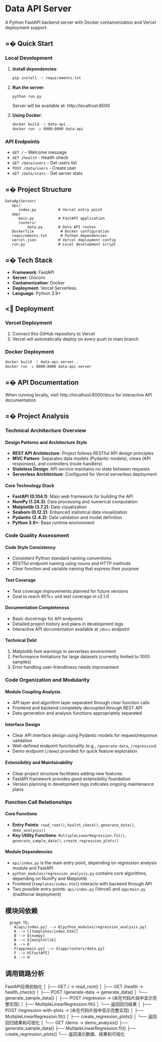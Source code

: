 # Data API Server

A Python FastAPI backend server with Docker containerization and Vercel deployment support.

## =� Quick Start

### Local Development

1. **Install dependencies**:
   ```bash
   pip install -r requirements.txt
   ```

2. **Run the server**:
   ```bash
   python run.py
   ```
   Server will be available at: http://localhost:8000

3. **Using Docker**:
   ```bash
   docker build -t data-api .
   docker run -p 8000:8000 data-api
   ```

### API Endpoints

- `GET /` - Welcome message
- `GET /health` - Health check
- `GET /data/users` - Get users list
- `POST /data/users` - Create user
- `GET /data/stats` - Get server stats

## =� Project Structure

```
DataApiServer/
   api/
      index.py          # Vercel entry point
   app/
      main.py           # FastAPI application
      routers/
          data.py       # Data API routes
   Dockerfile            # Docker configuration
   requirements.txt      # Python dependencies
   vercel.json          # Vercel deployment config
   run.py               # Local development script
```

## =� Tech Stack

- **Framework**: FastAPI
- **Server**: Uvicorn
- **Containerization**: Docker
- **Deployment**: Vercel Serverless
- **Language**: Python 3.9+

## < Deployment

### Vercel Deployment
1. Connect this GitHub repository to Vercel
2. Vercel will automatically deploy on every push to main branch

### Docker Deployment
```bash
docker build -t data-api-server .
docker run -p 8000:8000 data-api-server
```

## =� API Documentation

When running locally, visit http://localhost:8000/docs for interactive API documentation.

## =� Project Analysis

### Technical Architecture Overview

#### Design Patterns and Architecture Style
- **REST API Architecture**: Project follows RESTful API design principles
- **MVC Pattern**: Separates data models (Pydantic models), views (API responses), and controllers (route handlers)
- **Stateless Design**: API service maintains no state between requests
- **Serverless Architecture**: Configured for Vercel serverless deployment

#### Core Technology Stack
- **FastAPI (0.104.1)**: Main web framework for building the API
- **NumPy (1.24.3)**: Data processing and numerical computation
- **Matplotlib (3.7.2)**: Data visualization
- **Seaborn (0.12.2)**: Enhanced statistical data visualization
- **Pydantic (2.4.2)**: Data validation and model definition
- **Python 3.9+**: Base runtime environment

### Code Quality Assessment

#### Code Style Consistency
- Consistent Python standard naming conventions
- RESTful endpoint naming using nouns and HTTP methods
- Clear function and variable naming that express their purpose

#### Test Coverage
- Test coverage improvements planned for future versions
- Goal to reach 90%+ unit test coverage in v2.1.0

#### Documentation Completeness
- Basic docstrings for API endpoints
- Detailed project history and plans in development logs
- Interactive API documentation available at `/docs` endpoint

#### Technical Debt
1. Matplotlib font warnings in serverless environment
2. Performance limitations for large datasets (currently limited to 1000 samples)
3. Error handling user-friendliness needs improvement

### Code Organization and Modularity

#### Module Coupling Analysis
- API layer and algorithm layer separated through clear function calls
- Frontend and backend completely decoupled through REST API
- Data generation and analysis functions appropriately separated

#### Interface Design
- Clear API interface design using Pydantic models for request/response validation
- Well-defined endpoint functionality (e.g., `/generate-data`, `/regression`)
- Demo endpoint (`/demo`) provided for quick feature exploration

#### Extensibility and Maintainability
- Clear project structure facilitates adding new features
- FastAPI framework provides good extensibility foundation
- Version planning in development logs indicates ongoing maintenance plans

### Function Call Relationships

#### Core Functions
- **Entry Points**: `read_root()`, `health_check()`, `generate_data()`, `demo_analysis()`
- **Key Utility Functions**: `MultipleLinearRegression.fit()`, `generate_sample_data()`, `create_regression_plots()`

#### Module Dependencies
- `api/index.py` is the main entry point, depending on regression analysis module and FastAPI
- `python_modules/regression_analysis.py` contains core algorithms, depending on NumPy and Matplotlib
- Frontend (`templates/index.html`) interacts with backend through API
- Two possible entry points: `api/index.py` (Vercel) and `app/main.py` (traditional deployment)

## 模块间依赖
```mermaid
  graph TD;
    A[api/index.py] --> B[python_modules/regression_analysis.py]
    A --> C[templates/index.html]
    B --> D[numpy]
    B --> E[matplotlib]
    A --> D
    F[app/main.py] --> G[app/routers/data.py]
    F --> H[FastAPI]
    A --> H
```


## 调用链路分析

FastAPI应用初始化
│
├── GET / → read_root()
│
├── GET /health → health_check()
│
├── POST /generate-data → generate_data()
│   └── generate_sample_data()
│
├── POST /regression → (未在代码片段中显示完整实现)
│   ├── MultipleLinearRegression.fit()
│   └── 返回回归结果
│
├── POST /regression-with-plots → (未在代码片段中显示完整实现)
│   ├── MultipleLinearRegression.fit()
│   ├── create_regression_plots()
│   └── 返回回归结果和可视化
│
└── GET /demo → demo_analysis()
    ├── generate_sample_data()
    ├── MultipleLinearRegression.fit()
    ├── create_regression_plots()
    └── 返回演示数据、结果和可视化